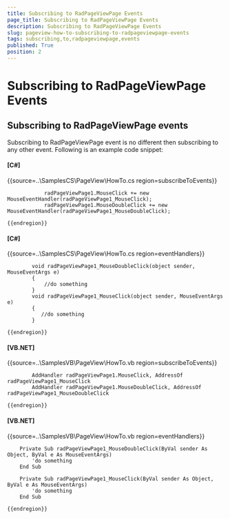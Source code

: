 ```yaml
---
title: Subscribing to RadPageViewPage Events
page_title: Subscribing to RadPageViewPage Events
description: Subscribing to RadPageViewPage Events
slug: pageview-how-to-subscribing-to-radpageviewpage-events
tags: subscribing,to,radpageviewpage,events
published: True
position: 2
---
```


# Subscribing to RadPageViewPage Events



## Subscribing to RadPageViewPage events

Subscribing to RadPageViewPage event is no different then subscribing to any other event. Following is an example code snippet:

#### __[C#]__

{{source=..\SamplesCS\PageView\HowTo.cs region=subscribeToEvents}}
	
	            radPageViewPage1.MouseClick += new MouseEventHandler(radPageViewPage1_MouseClick);
	            radPageViewPage1.MouseDoubleClick += new MouseEventHandler(radPageViewPage1_MouseDoubleClick);
	
	{{endregion}}



#### __[C#]__

{{source=..\SamplesCS\PageView\HowTo.cs region=eventHandlers}}
	
	        void radPageViewPage1_MouseDoubleClick(object sender, MouseEventArgs e)
	        {
	            //do something
	        }
	        void radPageViewPage1_MouseClick(object sender, MouseEventArgs e)
	        {
	           //do something
	        }
	
	{{endregion}}





#### __[VB.NET]__

{{source=..\SamplesVB\PageView\HowTo.vb region=subscribeToEvents}}
	
	        AddHandler radPageViewPage1.MouseClick, AddressOf radPageViewPage1_MouseClick
	        AddHandler radPageViewPage1.MouseDoubleClick, AddressOf radPageViewPage1_MouseDoubleClick
	
	{{endregion}}



#### __[VB.NET]__

{{source=..\SamplesVB\PageView\HowTo.vb region=eventHandlers}}
	
	    Private Sub radPageViewPage1_MouseDoubleClick(ByVal sender As Object, ByVal e As MouseEventArgs)
	        'do something
	    End Sub
	
	    Private Sub radPageViewPage1_MouseClick(ByVal sender As Object, ByVal e As MouseEventArgs)
	        'do something
	    End Sub
	
	{{endregion}}


